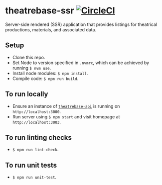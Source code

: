 # theatrebase-ssr [![CircleCI](https://circleci.com/gh/andygout/theatrebase-spa/tree/main.svg?style=svg)](https://circleci.com/gh/andygout/theatrebase-ssr/tree/main)

Server-side rendered (SSR) application that provides listings for theatrical productions, materials, and associated data.

## Setup
- Clone this repo.
- Set Node to version specified in `.nvmrc`, which can be achieved by running `$ nvm use`.
- Install node modules: `$ npm install`.
- Compile code: `$ npm run build`.

## To run locally
- Ensure an instance of [`theatrebase-api`](https://github.com/andygout/theatrebase-api) is running on `http://localhost:3000`.
- Run server using `$ npm start` and visit homepage at `http://localhost:3003`.

## To run linting checks
- `$ npm run lint-check`.

## To run unit tests
- `$ npm run unit-test`.
